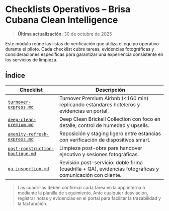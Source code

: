 # Checklists Operativos – Brisa Cubana Clean Intelligence

> **Última actualización:** 30 de octubre de 2025

Este módulo reúne las listas de verificación que utiliza el equipo operativo durante el piloto. Cada checklist cubre tareas, evidencias fotográficas y consideraciones específicas para garantizar una experiencia consistente en los servicios de limpieza.

## Índice

| Checklist                                                        | Descripción                                                                                               |
| ---------------------------------------------------------------- | --------------------------------------------------------------------------------------------------------- |
| [`turnover-express.md`](turnover-express.md)                     | Turnover Premium Airbnb (<160 min) replicando estándares hoteleros y evidencias en portal.                |
| [`deep-clean-premium.md`](deep-clean-premium.md)                 | Deep Clean Brickell Collection con foco en detalle, control de humedad y upsells.                         |
| [`amenity-refresh-express.md`](amenity-refresh-express.md)       | Reposición y staging ligero entre estancias con verificación de dispositivos smart.                       |
| [`post-construction-boutique.md`](post-construction-boutique.md) | Limpieza post-obra para handover ejecutivo y sesiones fotográficas.                                       |
| [`qa-inspection.md`](qa-inspection.md)                           | Revisión post-servicio: doble firma (cuadrilla + QA), evidencias fotográficas y comunicación con cliente. |

> Las cuadrillas deben confirmar cada tarea en la app interna o mediante la planilla de seguimiento. Ante cualquier desviación, registrar notas y evidencias en el portal para facilitar la trazabilidad y la facturación.
